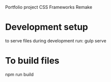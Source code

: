 Portfolio project CSS Frameworks Remake

# Development setup

to serve files during development run:
gulp serve

# To build files

npm run build
